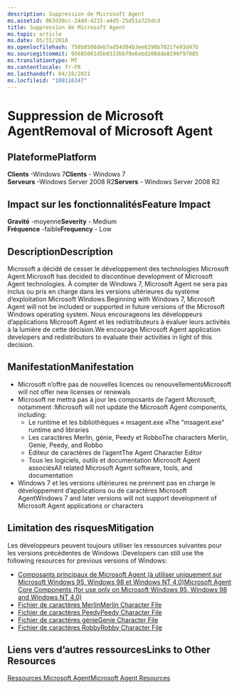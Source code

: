 ```yaml
---
description: Suppression de Microsoft Agent
ms.assetid: 863d30cc-24dd-4215-a4d5-25d51a725dcd
title: Suppression de Microsoft Agent
ms.topic: article
ms.date: 05/31/2018
ms.openlocfilehash: 758b0508deb7ad54d84b3ee6290b7021fe93d47b
ms.sourcegitcommit: 95685061d5b0333bbf9e6ebd208dde8190f97005
ms.translationtype: MT
ms.contentlocale: fr-FR
ms.lasthandoff: 04/28/2021
ms.locfileid: "108116347"
---
```

# <a name="removal-of-microsoft-agent"></a><span data-ttu-id="d609f-103">Suppression de Microsoft Agent</span><span class="sxs-lookup"><span data-stu-id="d609f-103">Removal of Microsoft Agent</span></span>

## <a name="platform"></a><span data-ttu-id="d609f-104">Plateforme</span><span class="sxs-lookup"><span data-stu-id="d609f-104">Platform</span></span>

<span data-ttu-id="d609f-105">**Clients** -Windows 7</span><span class="sxs-lookup"><span data-stu-id="d609f-105">**Clients** - Windows 7</span></span>  
<span data-ttu-id="d609f-106">**Serveurs** -Windows Server 2008 R2</span><span class="sxs-lookup"><span data-stu-id="d609f-106">**Servers** - Windows Server 2008 R2</span></span>  









## <a name="feature-impact"></a><span data-ttu-id="d609f-107">Impact sur les fonctionnalités</span><span class="sxs-lookup"><span data-stu-id="d609f-107">Feature Impact</span></span>

 <span data-ttu-id="d609f-108">**Gravité** -moyenne</span><span class="sxs-lookup"><span data-stu-id="d609f-108">**Severity** - Medium</span></span>  
<span data-ttu-id="d609f-109">**Fréquence** -faible</span><span class="sxs-lookup"><span data-stu-id="d609f-109">**Frequency** - Low</span></span>  


## <a name="description"></a><span data-ttu-id="d609f-110">Description</span><span class="sxs-lookup"><span data-stu-id="d609f-110">Description</span></span>

<span data-ttu-id="d609f-111">Microsoft a décidé de cesser le développement des technologies Microsoft Agent.</span><span class="sxs-lookup"><span data-stu-id="d609f-111">Microsoft has decided to discontinue development of Microsoft Agent technologies.</span></span> <span data-ttu-id="d609f-112">À compter de Windows 7, Microsoft Agent ne sera pas inclus ou pris en charge dans les versions ultérieures du système d’exploitation Microsoft Windows.</span><span class="sxs-lookup"><span data-stu-id="d609f-112">Beginning with Windows 7, Microsoft Agent will not be included or supported in future versions of the Microsoft Windows operating system.</span></span> <span data-ttu-id="d609f-113">Nous encourageons les développeurs d’applications Microsoft Agent et les redistributeurs à évaluer leurs activités à la lumière de cette décision.</span><span class="sxs-lookup"><span data-stu-id="d609f-113">We encourage Microsoft Agent application developers and redistributors to evaluate their activities in light of this decision.</span></span>

## <a name="manifestation"></a><span data-ttu-id="d609f-114">Manifestation</span><span class="sxs-lookup"><span data-stu-id="d609f-114">Manifestation</span></span>

-   <span data-ttu-id="d609f-115">Microsoft n’offre pas de nouvelles licences ou renouvellements</span><span class="sxs-lookup"><span data-stu-id="d609f-115">Microsoft will not offer new licenses or renewals</span></span>
-   <span data-ttu-id="d609f-116">Microsoft ne mettra pas à jour les composants de l’agent Microsoft, notamment :</span><span class="sxs-lookup"><span data-stu-id="d609f-116">Microsoft will not update the Microsoft Agent components, including:</span></span>
    -   <span data-ttu-id="d609f-117">Le runtime et les bibliothèques « msagent.exe »</span><span class="sxs-lookup"><span data-stu-id="d609f-117">The "msagent.exe" runtime and libraries</span></span>
    -   <span data-ttu-id="d609f-118">Les caractères Merlin, génie, Peedy et Robbo</span><span class="sxs-lookup"><span data-stu-id="d609f-118">The characters Merlin, Genie, Peedy, and Robbo</span></span>
    -   <span data-ttu-id="d609f-119">Éditeur de caractères de l’agent</span><span class="sxs-lookup"><span data-stu-id="d609f-119">The Agent Character Editor</span></span>
    -   <span data-ttu-id="d609f-120">Tous les logiciels, outils et documentation Microsoft Agent associés</span><span class="sxs-lookup"><span data-stu-id="d609f-120">All related Microsoft Agent software, tools, and documentation</span></span>
-   <span data-ttu-id="d609f-121">Windows 7 et les versions ultérieures ne prennent pas en charge le développement d’applications ou de caractères Microsoft Agent</span><span class="sxs-lookup"><span data-stu-id="d609f-121">Windows 7 and later versions will not support development of Microsoft Agent applications or characters</span></span>

## <a name="mitigation"></a><span data-ttu-id="d609f-122">Limitation des risques</span><span class="sxs-lookup"><span data-stu-id="d609f-122">Mitigation</span></span>

<span data-ttu-id="d609f-123">Les développeurs peuvent toujours utiliser les ressources suivantes pour les versions précédentes de Windows :</span><span class="sxs-lookup"><span data-stu-id="d609f-123">Developers can still use the following resources for previous versions of Windows:</span></span>

-   [<span data-ttu-id="d609f-124">Composants principaux de Microsoft Agent (à utiliser uniquement sur Microsoft Windows 95, Windows 98 et Windows NT 4,0)</span><span class="sxs-lookup"><span data-stu-id="d609f-124">Microsoft Agent Core Components (for use only on Microsoft Windows 95, Windows 98 and Windows NT 4.0)</span></span>](https://www.microsoft.com/downloads/details.aspx?familyid=E11BF712-7862-45BA-826D-44AE3A11836F)
-   [<span data-ttu-id="d609f-125">Fichier de caractères Merlin</span><span class="sxs-lookup"><span data-stu-id="d609f-125">Merlin Character File</span></span>](https://www.microsoft.com/downloads/details.aspx?FamilyID=fee1dadd-2f23-41d0-8a81-2affd74c0aa5)
-   [<span data-ttu-id="d609f-126">Fichier de caractères Peedy</span><span class="sxs-lookup"><span data-stu-id="d609f-126">Peedy Character File</span></span>](https://www.microsoft.com/downloads/details.aspx?FamilyID=bd3c4655-79e4-4791-ab9d-abc7bbd133ef)
-   [<span data-ttu-id="d609f-127">Fichier de caractères génie</span><span class="sxs-lookup"><span data-stu-id="d609f-127">Genie Character File</span></span>](https://www.microsoft.com/downloads/details.aspx?FamilyID=da86ba4e-bc2d-4c1d-b5a0-3183fe206414)
-   [<span data-ttu-id="d609f-128">Fichier de caractères Robby</span><span class="sxs-lookup"><span data-stu-id="d609f-128">Robby Character File</span></span>](https://www.microsoft.com/downloads/details.aspx?FamilyID=fa36d1d5-d828-494a-ad0a-7b571db5bd2e)

## <a name="links-to-other-resources"></a><span data-ttu-id="d609f-129">Liens vers d’autres ressources</span><span class="sxs-lookup"><span data-stu-id="d609f-129">Links to Other Resources</span></span>

<dl>

[<span data-ttu-id="d609f-130">Ressources Microsoft Agent</span><span class="sxs-lookup"><span data-stu-id="d609f-130">Microsoft Agent Resources</span></span>](https://support.microsoft.com/kb/969168)  
</dl>

 

 



